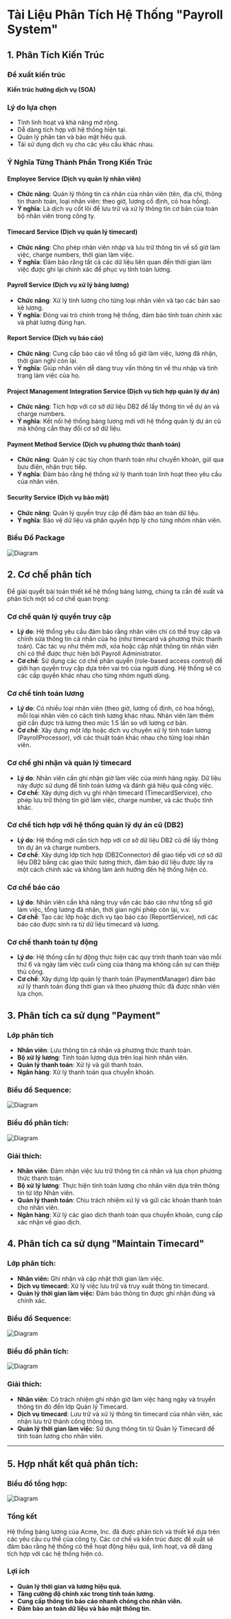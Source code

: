 # Tài Liệu Phân Tích Hệ Thống "Payroll System"

## 1. Phân Tích Kiến Trúc

### Đề xuất kiến trúc
**Kiến trúc hướng dịch vụ (SOA)**

### Lý do lựa chọn
- Tính linh hoạt và khả năng mở rộng.
- Dễ dàng tích hợp với hệ thống hiện tại.
- Quản lý phân tán và bảo mật hiệu quả.
- Tái sử dụng dịch vụ cho các yêu cầu khác nhau.

### Ý Nghĩa Từng Thành Phần Trong Kiến Trúc

#### Employee Service (Dịch vụ quản lý nhân viên)
- **Chức năng**: Quản lý thông tin cá nhân của nhân viên (tên, địa chỉ, thông tin thanh toán, loại nhân viên: theo giờ, lương cố định, có hoa hồng).
- **Ý nghĩa**: Là dịch vụ cốt lõi để lưu trữ và xử lý thông tin cơ bản của toàn bộ nhân viên trong công ty.

#### Timecard Service (Dịch vụ quản lý timecard)
- **Chức năng**: Cho phép nhân viên nhập và lưu trữ thông tin về số giờ làm việc, charge numbers, thời gian làm việc.
- **Ý nghĩa**: Đảm bảo rằng tất cả các dữ liệu liên quan đến thời gian làm việc được ghi lại chính xác để phục vụ tính toán lương.

#### Payroll Service (Dịch vụ xử lý bảng lương)
- **Chức năng**: Xử lý tính lương cho từng loại nhân viên và tạo các bản sao kê lương.
- **Ý nghĩa**: Đóng vai trò chính trong hệ thống, đảm bảo tính toán chính xác và phát lương đúng hạn.

#### Report Service (Dịch vụ báo cáo)
- **Chức năng**: Cung cấp báo cáo về tổng số giờ làm việc, lương đã nhận, thời gian nghỉ còn lại.
- **Ý nghĩa**: Giúp nhân viên dễ dàng truy vấn thông tin về thu nhập và tình trạng làm việc của họ.

#### Project Management Integration Service (Dịch vụ tích hợp quản lý dự án)
- **Chức năng**: Tích hợp với cơ sở dữ liệu DB2 để lấy thông tin về dự án và charge numbers.
- **Ý nghĩa**: Kết nối hệ thống bảng lương mới với hệ thống quản lý dự án cũ mà không cần thay đổi cơ sở dữ liệu.

#### Payment Method Service (Dịch vụ phương thức thanh toán)
- **Chức năng**: Quản lý các tùy chọn thanh toán như chuyển khoản, gửi qua bưu điện, nhận trực tiếp.
- **Ý nghĩa**: Đảm bảo rằng hệ thống xử lý thanh toán linh hoạt theo yêu cầu của nhân viên.

#### Security Service (Dịch vụ bảo mật)
- **Chức năng**: Quản lý quyền truy cập để đảm bảo an toàn dữ liệu.
- **Ý nghĩa**: Bảo vệ dữ liệu và phân quyền hợp lý cho từng nhóm nhân viên.

### Biểu Đồ Package
![Diagram](https://www.planttext.com/api/plantuml/png/Z5H1RjGm5Dtd55-p0HRTS03KJe8AObeL6bLiZSTCGXCxift527N1YaLN725K5GXfL91O9K9THEezV0Akm4-6feadddQLI7x_lUVt__VVwdfNQI9rdYPUHkWfMJ2OXARynXUm7nC1GMogptm27pq0cX2bO6AgxtWQcEeIFuTH_PN3ILp_G11Hy3pD4h5aB63gL8jiBylk2dk4y3etvGM7K9hg76OtFsyAlcW9ZiXIYYJPcwSnZvMMH0lvacictnFAl3DlmoOQEQSHdA2VjSqEq3iP-cnGdQl_JcRr7-Tb3WX7GebLPov-FpBbPGf-_RkvXqjWY4A5C4uP9NB-08MmNl7eBgg1n5jJhLg1aIIFfA1CAR6LV5eN0cqLmYB6ZF6WTugyRrWcfDvddBNDkSSp_humrKK6lHWGyWlgJtOdNfdoMiEXgRx444oVjcBuzGNdZDwd515C9nHriQM_0z0wePHn_O3mfyWXuC2KA-sc7u2G_fZHNCPwsUSV6U1GvalmiIfhWhc2MRCX-M3b_EDWvbureiaxefW5TywQ0t_R57YCcJ-v3H-dvmE6tzMW_qSGhgSCT5rGMA3TAmAq-TVjZRpDHm1sTfvjh9C3Pk-40sQFuTQ7OrJVNf1HzL6GDJXMpK2iIswKQ0DbtMfWgGFrbw95Z3Hgb_5vywh_0m00__y30000)

## 2. Cơ chế phân tích

Để giải quyết bài toán thiết kế hệ thống bảng lương, chúng ta cần đề xuất và phân tích một số cơ chế quan trọng:

### Cơ chế quản lý quyền truy cập
- **Lý do**: Hệ thống yêu cầu đảm bảo rằng nhân viên chỉ có thể truy cập và chỉnh sửa thông tin cá nhân của họ (như timecard và phương thức thanh toán). Các tác vụ như thêm mới, xóa hoặc cập nhật thông tin nhân viên chỉ có thể được thực hiện bởi Payroll Administrator.
- **Cơ chế**: Sử dụng các cơ chế phân quyền (role-based access control) để giới hạn quyền truy cập dựa trên vai trò của người dùng. Hệ thống sẽ có các cấp quyền khác nhau cho từng nhóm người dùng.

### Cơ chế tính toán lương
- **Lý do**: Có nhiều loại nhân viên (theo giờ, lương cố định, có hoa hồng), mỗi loại nhân viên có cách tính lương khác nhau. Nhân viên làm thêm giờ cần được trả lương theo mức 1.5 lần so với lương cơ bản.
- **Cơ chế**: Xây dựng một lớp hoặc dịch vụ chuyên xử lý tính toán lương (PayrollProcessor), với các thuật toán khác nhau cho từng loại nhân viên.

### Cơ chế ghi nhận và quản lý timecard
- **Lý do**: Nhân viên cần ghi nhận giờ làm việc của mình hàng ngày. Dữ liệu này được sử dụng để tính toán lương và đánh giá hiệu quả công việc.
- **Cơ chế**: Xây dựng dịch vụ ghi nhận timecard (TimecardService), cho phép lưu trữ thông tin giờ làm việc, charge number, và các thuộc tính khác.

### Cơ chế tích hợp với hệ thống quản lý dự án cũ (DB2)
- **Lý do**: Hệ thống mới cần tích hợp với cơ sở dữ liệu DB2 cũ để lấy thông tin dự án và charge numbers.
- **Cơ chế**: Xây dựng lớp tích hợp (DB2Connector) để giao tiếp với cơ sở dữ liệu DB2 bằng các giao thức tương thích, đảm bảo dữ liệu được lấy ra một cách chính xác và không làm ảnh hưởng đến hệ thống hiện có.

### Cơ chế báo cáo
- **Lý do**: Nhân viên cần khả năng truy vấn các báo cáo như tổng số giờ làm việc, tổng lương đã nhận, thời gian nghỉ phép còn lại, v.v.
- **Cơ chế**: Tạo các lớp hoặc dịch vụ tạo báo cáo (ReportService), nơi các báo cáo được sinh ra từ dữ liệu timecard và lương.

### Cơ chế thanh toán tự động
- **Lý do**: Hệ thống cần tự động thực hiện các quy trình thanh toán vào mỗi thứ 6 và ngày làm việc cuối cùng của tháng mà không cần sự can thiệp thủ công.
- **Cơ chế**: Xây dựng lớp quản lý thanh toán (PaymentManager) đảm bảo xử lý thanh toán đúng thời gian và theo phương thức đã được nhân viên lựa chọn.

## 3. Phân tích ca sử dụng "Payment"

### Lớp phân tích
- **Nhân viên**: Lưu thông tin cá nhân và phương thức thanh toán.
- **Bộ xử lý lương**: Tính toán lương dựa trên loại hình nhân viên.
- **Quản lý thanh toán**: Xử lý và gửi thanh toán.
- **Ngân hàng**: Xử lý thanh toán qua chuyển khoản.

### Biểu đồ Sequence:
![Diagram](https://www.planttext.com/api/plantuml/png/T98nQiD044LxdM8ku0ke22Ofui8O0Y8uvKOntWLbf2YpXqddJOg0GU32bOH9CU1xx0boXSpQmRBmkfx_t_m_p6_tCtudLPDzBHALKrd3JFCdFXfUOrB9mEIcKaXmwxkFkU-QAU-c-ytUuN8mVh2-_K8PPbgXpafsG_jiATG9hyIMz1jWT1C1f_34QmkvRxyj43UeeVXVUIaEYCZo5Ev5Pe0qRqL41a-CY3f0-eGfX1LGy4xi8W4wQDwi0WmYq8SUlG56rqBCsUM0shSDdhFY6QuSuqxSrH52GBLlGslfvSm06JjDg7KwTWhPyHZFx4hGfIGFc5KWd7762tm9t_07003__mC0)
### Biểu đồ phân tích:
![Diagram](https://www.planttext.com/api/plantuml/png/UhzxFvT3SKbYKKbfRWvNSavYSR62NyRXHNbXcOTNvIbKSoaeA9G0MI3woCI7kxiJ5P8p7kxk1F4BCevjEBOmBpq4AB0oEIGZCIyZ9F_mmZokMYweIKuFTy-CUBXxhS_XlJuGjJ0Jr-PbG4Kq4DPf8dG6bZxSjJWFg0zXB4Hh1SGuX31s_NxfG46FmmjWDaArEMUKLZxStPpddP4FCXzTBvBFTNNji3YV2ukFG2gnE9SBcnT0QX5Eut98pKi1XZi0003__mC0)

### Giải thích:
- **Nhân viên**: Đảm nhận việc lưu trữ thông tin cá nhân và lựa chọn phương thức thanh toán.
- **Bộ xử lý lương**: Thực hiện tính toán lương cho nhân viên dựa trên thông tin từ lớp Nhân viên.
- **Quản lý thanh toán**: Chịu trách nhiệm xử lý và gửi các khoản thanh toán cho nhân viên.
- **Ngân hàng**: Xử lý các giao dịch thanh toán qua chuyển khoản, cung cấp xác nhận về giao dịch.

## 4. Phân tích ca sử dụng "Maintain Timecard"

### Lớp phân tích:
- **Nhân viên:** Ghi nhận và cập nhật thời gian làm việc.
- **Dịch vụ timecard:** Xử lý việc lưu trữ và truy xuất thông tin timecard.
- **Quản lý thời gian làm việc:** Đảm bảo thông tin được ghi nhận đúng và chính xác.

### Biểu đồ Sequence:
 ![Diagram](https://www.planttext.com/api/plantuml/png/UhzxlqDnIM9HIMbk3bTYSab-aO9Vnk55UM6PXrVbSHK09JAJCmiIyqeK0aiVxbgSvtDuRqXcRcfoOb4AYgpJmzqp8nxkNWkKzpcsuTZ2l7GkBeH12hfscFgj5DmpCXNoCXxkMfkda9xvSFTSXPp32t8Loe3CzcGk3FKAka1J46PQAKGSNfWCqtzauk752Zd7DfHoORe4X-q-3tSjhLGeoJYy1QYa93CFYA4Umsurfi5M2Y55fPKFTpVcAQGytBrU8GVaybA4EGwfUIcWS0K0003__mC0)
### Biểu đồ phân tích:
![Diagram](https://www.planttext.com/api/plantuml/png/UhzxlqDnIM9HIMbk3bToJc9niO9Vnk55UM6PXrVbALHpAIWeb01P83ep1SpBp4rDJYnAuQhbWgeFB7suQt6Up-6z8L0fgBQCmwjoOK8Q24CrGP8v3tSjhSGg2JVMwU7kcH4FTwy56knpRCEnXNdfCEUipSk0Yg3hH7AwhguTfikuCDqAKeTf5PT3QbuAA4W00000__y30000)

### Giải thích:
- **Nhân viên**: Có trách nhiệm ghi nhận giờ làm việc hàng ngày và truyền thông tin đó đến lớp Quản lý Timecard.
- **Dịch vụ timecard**: Lưu trữ và xử lý thông tin timecard của nhân viên, xác nhận lưu trữ thành công thông tin.
- **Quản lý thời gian làm việc**: Sử dụng thông tin từ Quản lý Timecard để tính toán lương cho nhân viên.
---

## 5. Hợp nhất kết quả phân tích:
### Biểu đồ tổng hợp:
  ![Diagram](https://www.planttext.com/api/plantuml/png/UhzxlqDnIM9HIMbk3bToJc9niO9Vnk55UM6PXrVbALHpAIWeb01P8Fh8n8UxknCLaZCUxku4yGioZcqujZ0lFGGei38v92CnBoCa__12iDgIpDpKvCIY5AvQBgYfJWztpunuk7kjp-6zFX1zCDFNvcL0HJGGLciYT0QMFjorE0-e3s45H6i5n3Y4C27zK4T1BSuul2eN9eIY4oYPyt3Nqagiad1Z_TA1WXw75y0y0dMDSqPfvSFTpNdU6VaWQz7r8WMkhguTbb11Lu7XUYui8Ocg414Js88Ef1RXTYw7rBmKKDm30000__y30000)
### Tổng kết
Hệ thống bảng lương của Acme, Inc. đã được phân tích và thiết kế dựa trên các yêu cầu cụ thể của công ty. Các cơ chế và kiến trúc được đề xuất sẽ đảm bảo rằng hệ thống có thể hoạt động hiệu quả, linh hoạt, và dễ dàng tích hợp với các hệ thống hiện có.

### Lợi ích
- **Quản lý thời gian và lương hiệu quả.**
- **Tăng cường độ chính xác trong tính toán lương.**
- **Cung cấp thông tin báo cáo nhanh chóng cho nhân viên.**
- **Đảm bảo an toàn dữ liệu và bảo mật thông tin.**


